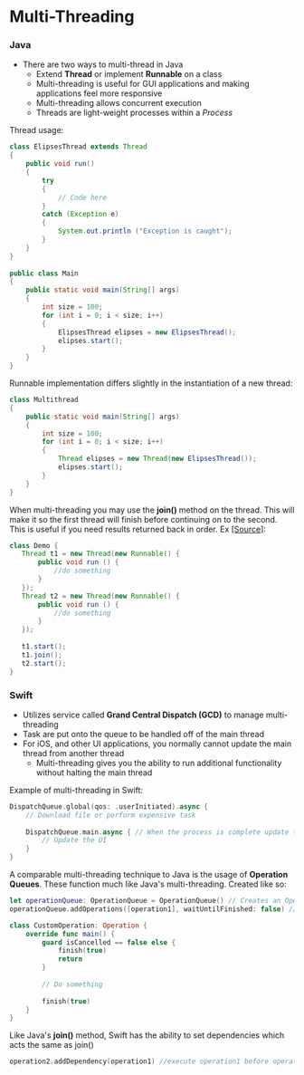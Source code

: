 # Multi-Threading

### Java
* There are two ways to multi-thread in Java
  * Extend **Thread** or implement **Runnable** on a class
  * Multi-threading is useful for GUI applications and making applications feel more responsive
  * Multi-threading allows concurrent execution
  * Threads are light-weight processes within a _Process_

Thread usage:
```java
class ElipsesThread extends Thread
{
    public void run()
    {
        try
        {
            // Code here 
        }
        catch (Exception e)
        {
            System.out.println ("Exception is caught");
        }
    }
}
 
public class Main
{
    public static void main(String[] args)
    {
        int size = 100;
        for (int i = 0; i < size; i++)
        {
            ElipsesThread elipses = new ElipsesThread();
            elipses.start();
        }
    }
}
```

Runnable implementation differs slightly in the instantiation of a new thread:
```java
class Multithread
{
    public static void main(String[] args)
    {
        int size = 100;
        for (int i = 0; i < size; i++)
        {
            Thread elipses = new Thread(new ElipsesThread());
            elipses.start();
        }
    }
}
```

When multi-threading you may use the **join()** method on the thread.  This will make it so the first thread will finish before continuing on to the second. This is useful if you need results returned back in order.  Ex [[Source]](https://stackoverflow.com/a/18480296):
```java
class Demo {
   Thread t1 = new Thread(new Runnable() {
       public void run () {
           //do something
       }
   });
   Thread t2 = new Thread(new Runnable() {
       public void run () {
           //do something
       }
   });
   
   t1.start();
   t1.join();
   t2.start();
}
```

### Swift
* Utilizes service called **Grand Central Dispatch (GCD)** to manage multi-threading
* Task are put onto the queue to be handled off of the main thread
* For iOS, and other UI applications, you normally cannot update the main thread from another thread
  * Multi-threading gives you the ability to run additional functionality without halting the main thread

Example of multi-threading in Swift:
```swift 
DispatchQueue.global(qos: .userInitiated).async {
    // Download file or perform expensive task
	
    DispatchQueue.main.async { // When the process is complete update the UI with results
        // Update the UI  
    }
}
```

A comparable multi-threading technique to Java is the usage of **Operation Queues**.  These function much like Java's multi-threading.  Created like so:
```swift
let operationQueue: OperationQueue = OperationQueue() // Creates an OperationQueue
operationQueue.addOperations([operation1], waitUntilFinished: false) // operation1 can a fuction 
```
```swift
class CustomOperation: Operation {
    override func main() {
        guard isCancelled == false else {
            finish(true)
            return
        }
        
        // Do something
        
        finish(true)
    }
}
```
Like Java's **join()** method, Swift has the ability to set dependencies which acts the same as join()
```swift
operation2.addDependency(operation1) //execute operation1 before operation2
```
